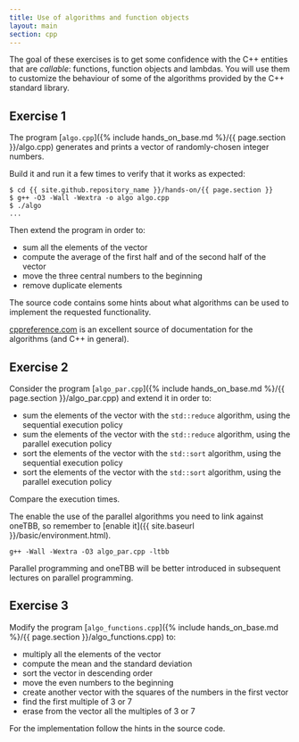 ```yaml
---
title: Use of algorithms and function objects
layout: main
section: cpp
---
```


The goal of these exercises is to get some confidence with the C++ entities that
are _callable_: functions, function objects and lambdas. You will use them to
customize the behaviour of some of the algorithms provided by the C++ standard
library.

## Exercise 1

The program [`algo.cpp`]({% include hands_on_base.md %}/{{ page.section }}/algo.cpp)
generates and prints a vector of randomly-chosen integer numbers.

Build it and run it a few times to verify that it works as expected:

```shell
$ cd {{ site.github.repository_name }}/hands-on/{{ page.section }}
$ g++ -O3 -Wall -Wextra -o algo algo.cpp
$ ./algo
...
```

Then extend the program in order to:

* sum all the elements of the vector
* compute the average of the first half and of the second half of the vector
* move the three central numbers to the beginning
* remove duplicate elements

The source code contains some hints about what algorithms can be used to
implement the requested functionality.

[cppreference.com](http://en.cppreference.com/w/cpp/algorithm) is an excellent
source of documentation for the algorithms (and C++ in general).

## Exercise 2

Consider the program [`algo_par.cpp`]({% include hands_on_base.md %}/{{
page.section }}/algo_par.cpp) and extend it in order to:

* sum the elements of the vector with the `std::reduce` algorithm, using the
  sequential execution policy
* sum the elements of the vector with the `std::reduce` algorithm, using the
  parallel execution policy
* sort the elements of the vector with the `std::sort` algorithm, using the
  sequential execution policy
* sort the elements of the vector with the `std::sort` algorithm, using the
  parallel execution policy

Compare the execution times.

The enable the use of the parallel algorithms you need to link against oneTBB,
so remember to [enable it]({{ site.baseurl }}/basic/environment.html).

```shell
g++ -Wall -Wextra -O3 algo_par.cpp -ltbb
```

Parallel programming and oneTBB will be better introduced in subsequent lectures
on parallel programming.

## Exercise 3

Modify the program [`algo_functions.cpp`]({% include hands_on_base.md %}/{{
page.section }}/algo_functions.cpp) to:

* multiply all the elements of the vector
* compute the mean and the standard deviation
* sort the vector in descending order
* move the even numbers to the beginning
* create another vector with the squares of the numbers in the first vector
* find the first multiple of 3 or 7
* erase from the vector all the multiples of 3 or 7

For the implementation follow the hints in the source code.
